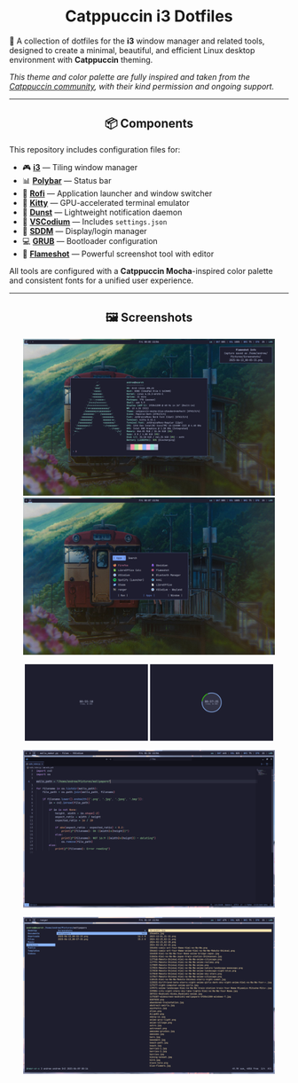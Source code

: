 <h1 align="center">Catppuccin i3 Dotfiles</h1>

🎯 A collection of dotfiles for the **i3** window manager and related tools, designed to create a minimal, beautiful, and efficient Linux desktop environment with **Catppuccin** theming.

*This theme and color palette are fully inspired and taken from the [Catppuccin community](https://github.com/catppuccin), with their kind permission and ongoing support.*

---

<h2 align="center">📦 Components</h2>

This repository includes configuration files for:

* 🎮 **[i3](https://i3wm.org/)** — Tiling window manager  
* 📊 **[Polybar](https://github.com/polybar/polybar)** — Status bar  
* 🚀 **[Rofi](https://github.com/davatorium/rofi)** — Application launcher and window switcher  
* 💅 **[Kitty](https://sw.kovidgoyal.net/kitty/)** — GPU-accelerated terminal emulator  
* 🔔 **[Dunst](https://dunst-project.org/)** — Lightweight notification daemon  
* 📝 **[VSCodium](https://vscodium.com/)** — Includes `settings.json`  
* 🔐 **[SDDM](https://github.com/sddm/sddm)** — Display/login manager  
* 💻 **[GRUB](https://www.gnu.org/software/grub/)** — Bootloader configuration  
* 📸 **[Flameshot](https://flameshot.org/)** — Powerful screenshot tool with editor  

All tools are configured with a **Catppuccin Mocha**-inspired color palette and consistent fonts for a unified user experience.

---

<h2 align="center">🖼 Screenshots</h2>

<p align="center">
  <img src="https://github.com/common-47-git/i3-dotfiles-catppuccin/blob/main/screenshots/fastfetch.png?raw=true" width="90%" />
  <br />
  <img src="https://github.com/common-47-git/i3-dotfiles-catppuccin/blob/main/screenshots/rofi.png?raw=true" width="90%" />
</p>

<p align="center">
  <img src="https://github.com/common-47-git/i3-dotfiles-catppuccin/blob/main/screenshots/i3lock_state.png?raw=true" width="44%" />
  <img src="https://github.com/common-47-git/i3-dotfiles-catppuccin/blob/main/screenshots/i3lock_entering_pass.png?raw=true" width="44%" />
</p>

<p align="center">
  <img src="https://github.com/common-47-git/i3-dotfiles-catppuccin/blob/main/screenshots/vscodium.png?raw=true" width="90%" />
</p>

<p align="center">
  <img src="https://github.com/common-47-git/i3-dotfiles-catppuccin/blob/main/screenshots/ranger.png?raw=true" width="90%" />
</p>
